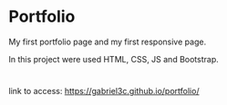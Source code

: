 # Portfolio

<p>My first portfolio page and my first responsive page.</p>

<p>In this project were used HTML, CSS, JS and Bootstrap.</p>

#

link to access: https://gabriel3c.github.io/portfolio/
